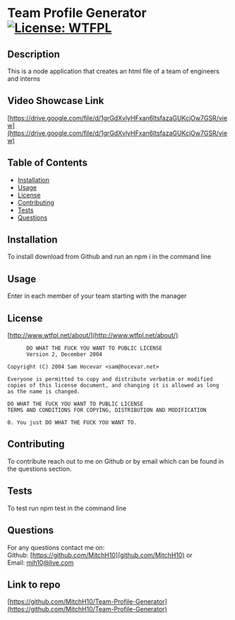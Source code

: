 # Team Profile Generator [![License: WTFPL](https://img.shields.io/badge/License-WTFPL-brightgreen.svg)](http://www.wtfpl.net/about/)

## Description
This is a node application that creates an html file of a team of engineers and interns

## Video Showcase Link
[https://drive.google.com/file/d/1grGdXvlyHFxan6ltsfazaGUKcjOw7GSR/view](https://drive.google.com/file/d/1grGdXvlyHFxan6ltsfazaGUKcjOw7GSR/view)

## Table of Contents
- [Installation](#installation)
- [Usage](#usage)
- [License](#license)
- [Contributing](#contributing)
- [Tests](#tests)
- [Questions](#questions)

## Installation
To install download from Github and run an npm i in the command line

## Usage
Enter in each member of your team starting with the manager

## License
[http://www.wtfpl.net/about/](http://www.wtfpl.net/about/) <br />
~~~
      DO WHAT THE FUCK YOU WANT TO PUBLIC LICENSE 
      Version 2, December 2004 

Copyright (C) 2004 Sam Hocevar <sam@hocevar.net> 

Everyone is permitted to copy and distribute verbatim or modified 
copies of this license document, and changing it is allowed as long 
as the name is changed. 

DO WHAT THE FUCK YOU WANT TO PUBLIC LICENSE 
TERMS AND CONDITIONS FOR COPYING, DISTRIBUTION AND MODIFICATION 

0. You just DO WHAT THE FUCK YOU WANT TO.
~~~

## Contributing
To contribute reach out to me on Github or by email which can be found in the questions section.

## Tests
To test run npm test in the command line

## Questions
For any questions contact me on: <br />
Github: [https://github.com/MitchH10](github.com/MitchH10) or <br />
Email: [mjh10@live.com](mjh10@live.com)

## Link to repo
[https://github.com/MitchH10/Team-Profile-Generator](https://github.com/MitchH10/Team-Profile-Generator)